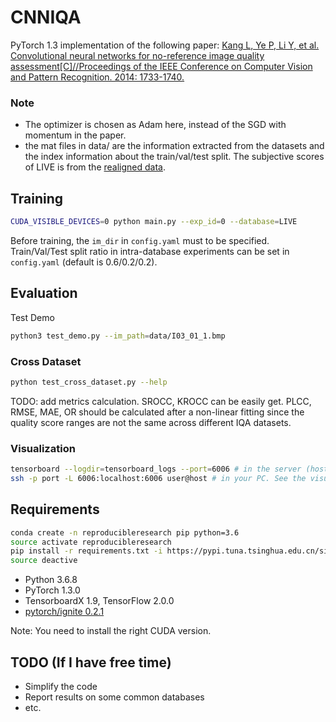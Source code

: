 # CNNIQA
PyTorch 1.3 implementation of the following paper:
[Kang L, Ye P, Li Y, et al. Convolutional neural networks for no-reference image quality assessment[C]//Proceedings of the IEEE Conference on Computer Vision and Pattern Recognition. 2014: 1733-1740.](http://openaccess.thecvf.com/content_cvpr_2014/papers/Kang_Convolutional_Neural_Networks_2014_CVPR_paper.pdf)

### Note
- The optimizer is chosen as Adam here, instead of the SGD with momentum in the paper.
- the mat files in data/ are the information extracted from the datasets and the index information about the train/val/test split. The subjective scores of LIVE is from the [realigned data](http://live.ece.utexas.edu/research/Quality/release2/dmos_realigned.mat).

## Training
```bash
CUDA_VISIBLE_DEVICES=0 python main.py --exp_id=0 --database=LIVE
```
Before training, the `im_dir` in `config.yaml` must to be specified.
Train/Val/Test split ratio in intra-database experiments can be set in `config.yaml` (default is 0.6/0.2/0.2).

## Evaluation
Test Demo
```bash
python3 test_demo.py --im_path=data/I03_01_1.bmp
```
### Cross Dataset
```bash
python test_cross_dataset.py --help
```
TODO: add metrics calculation. SROCC, KROCC can be easily get. PLCC, RMSE, MAE, OR should be calculated after a non-linear fitting since the quality score ranges are not the same across different IQA datasets.

### Visualization
```bash
tensorboard --logdir=tensorboard_logs --port=6006 # in the server (host:port)
ssh -p port -L 6006:localhost:6006 user@host # in your PC. See the visualization in your PC
```
## Requirements
```bash
conda create -n reproducibleresearch pip python=3.6
source activate reproducibleresearch
pip install -r requirements.txt -i https://pypi.tuna.tsinghua.edu.cn/simple
source deactive
```
- Python 3.6.8
- PyTorch 1.3.0
- TensorboardX 1.9, TensorFlow 2.0.0
- [pytorch/ignite 0.2.1](https://github.com/pytorch/ignite)

Note: You need to install the right CUDA version.

## TODO (If I have free time)
- Simplify the code
- Report results on some common databases
- etc.
